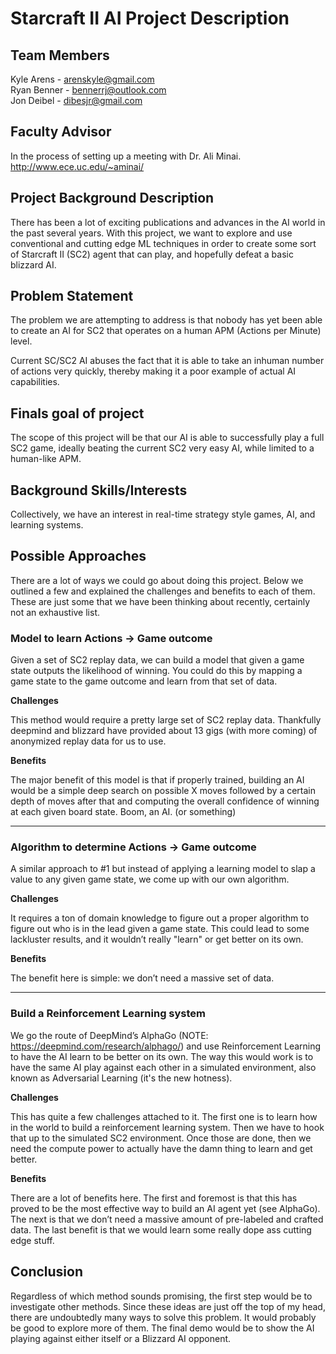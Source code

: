 # Starcraft II AI Project Description

## Team Members

Kyle Arens  - arenskyle@gmail.com   
Ryan Benner - bennerrj@outlook.com  
Jon Deibel  - dibesjr@gmail.com  

## Faculty Advisor

In the process of setting up a meeting with Dr. Ali Minai.  
http://www.ece.uc.edu/~aminai/

## Project Background Description

There has been a lot of exciting publications and advances in the AI world in the past several years. With this project, we want to explore and use conventional and cutting edge ML techniques in order to create some sort of Starcraft II (SC2) agent that can play, and hopefully defeat a basic blizzard AI.

## Problem Statement

The problem we are attempting to address is that nobody has yet been able to create an AI for SC2 that operates on a human APM (Actions per Minute) level.

Current SC/SC2 AI abuses the fact that it is able to take an inhuman number of actions very quickly, thereby making it a poor example of actual AI capabilities.

## Finals goal of project

The scope of this project will be that our AI is able to successfully play a full SC2 game, ideally beating the current SC2 very easy AI, while limited to a human-like APM.

## Background Skills/Interests

Collectively, we have an interest in real-time strategy style games, AI, and learning systems.

## Possible Approaches

There are a lot of ways we could go about doing this project. Below we outlined a few and explained the challenges and benefits to each of them. These are just some that we have been thinking about recently, certainly not an exhaustive list.

### Model to learn Actions -> Game outcome

Given a set of SC2 replay data, we can build a model that given a game state outputs the likelihood of winning. You could do this by mapping a game state to the game outcome and learn from that set of data.

**Challenges**

This method would require a pretty large set of SC2 replay data. Thankfully deepmind and blizzard have provided about 13 gigs (with more coming) of anonymized replay data for us to use.

**Benefits**

The major benefit of this model is that if properly trained, building an AI would be a simple deep search on possible X moves followed by a certain depth of moves after that and computing the overall confidence of winning at each given board state. Boom, an AI. (or something)

---

### Algorithm to determine Actions -> Game outcome

A similar approach to #1 but instead of applying a learning model to slap a value to any given game state, we come up with our own algorithm.

**Challenges**

It requires a ton of domain knowledge to figure out a proper algorithm to figure out who is in the lead given a game state. This could lead to some lackluster results, and it wouldn’t really "learn" or get better on its own.

**Benefits**

The benefit here is simple: we don’t need a massive set of data.

---

### Build a Reinforcement Learning system

We go the route of DeepMind’s AlphaGo (NOTE:  https://deepmind.com/research/alphago/) and use Reinforcement Learning to have the AI learn to be better on its own. The way this would work is to have the same AI play against each other in a simulated environment, also known as Adversarial Learning (it's the new hotness).

**Challenges**

This has quite a few challenges attached to it. The first one is to learn how in the world to build a reinforcement learning system. Then we have to hook that up to the simulated SC2 environment. Once those are done, then we need the compute power to actually have the damn thing to learn and get better.

**Benefits**

There are a lot of benefits here. The first and foremost is that this has proved to be the most effective way to build an AI agent yet (see AlphaGo). The next is that we don’t need a massive amount of pre-labeled and crafted data. The last benefit is that we would learn some really dope ass cutting edge stuff.

## Conclusion

Regardless of which method sounds promising, the first step would be to investigate other methods. Since these ideas are just off the top of my head, there are undoubtedly many ways to solve this problem. It would probably be good to explore more of them. The final demo would be to show the AI playing against either itself or a Blizzard AI opponent.
